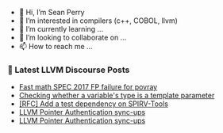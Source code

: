 - 👋 Hi, I’m Sean Perry
- 👀 I’m interested in compilers (c++, COBOL, llvm)
- 🌱 I’m currently learning ...
- 💞️ I’m looking to collaborate on ...
- 📫 How to reach me ...

<!---
s66perry/s66perry is a ✨ special ✨ repository because its `README.md` (this file) appears on your GitHub profile.
You can click the Preview link to take a look at your changes.
--->
### 📕 Latest LLVM Discourse Posts

<!-- DISCOURSE-LLVM:START -->
- [Fast math SPEC 2017 FP failure for povray](https://discourse.llvm.org/t/fast-math-spec-2017-fp-failure-for-povray/74959#post_14)
- [Checking whether a variable&#39;s type is a template parameter](https://discourse.llvm.org/t/checking-whether-a-variables-type-is-a-template-parameter/75137#post_1)
- [[RFC] Add a test dependency on SPIRV-Tools](https://discourse.llvm.org/t/rfc-add-a-test-dependency-on-spirv-tools/75135#post_1)
- [LLVM Pointer Authentication sync-ups](https://discourse.llvm.org/t/llvm-pointer-authentication-sync-ups/62661?page=2#post_27)
- [LLVM Pointer Authentication sync-ups](https://discourse.llvm.org/t/llvm-pointer-authentication-sync-ups/62661?page=2#post_26)
<!-- DISCOURSE-LLVM:END -->

